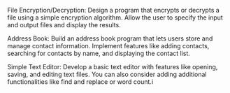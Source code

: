 File Encryption/Decryption: Design a program that encrypts or decrypts a file using a simple encryption algorithm. Allow the user to specify the input and output files and display the results.

Address Book: Build an address book program that lets users store and manage contact information. Implement features like adding contacts, searching for contacts by name, and displaying the contact list.

Simple Text Editor: Develop a basic text editor with features like opening, saving, and editing text files. You can also consider adding additional functionalities like find and replace or word count.i

